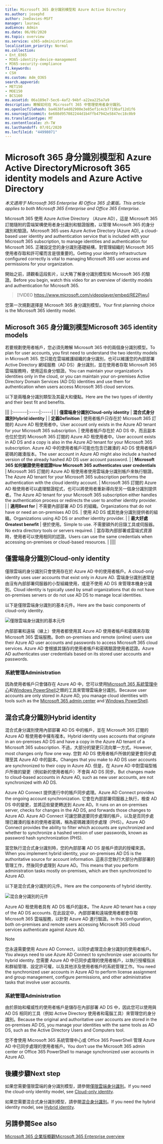 ```yaml
---
title: Microsoft 365 身分識別模型和 Azure Active Directory
ms.author: josephd
author: JoeDavies-MSFT
manager: laurawi
audience: Admin
ms.date: 06/09/2020
ms.topic: overview
ms.service: o365-administration
localization_priority: Normal
ms.collection:
- Ent_O365
- M365-identity-device-management
- M365-security-compliance
f1.keywords:
- CSH
ms.custom: Adm_O365
search.appverid:
- MET150
- MOE150
- BCS160
ms.assetid: 06a189e7-5ec6-4af2-94bf-a22ea225a7a9
description: 瞭解如何在 Microsoft 365 中管理使用者身分識別。
ms.openlocfilehash: ba4638fa4d02900e3e85ef1c4cb7719baf12d1f6
ms.sourcegitcommit: 6e608d957082244d1b4ffb47942e5847ec18c0b9
ms.translationtype: MT
ms.contentlocale: zh-TW
ms.lasthandoff: 07/01/2020
ms.locfileid: "44998071"
---
```

# <a name="microsoft-365-identity-models-and-azure-active-directory"></a><span data-ttu-id="e9127-103">Microsoft 365 身分識別模型和 Azure Active Directory</span><span class="sxs-lookup"><span data-stu-id="e9127-103">Microsoft 365 identity models and Azure Active Directory</span></span>

<span data-ttu-id="e9127-104">*本文適用于 Microsoft 365 Enterprise 和 Office 365 企業版。*</span><span class="sxs-lookup"><span data-stu-id="e9127-104">*This article applies to both Microsoft 365 Enterprise and Office 365 Enterprise.*</span></span>

<span data-ttu-id="e9127-105">Microsoft 365 使用 Azure Active Directory （Azure AD），這是 Microsoft 365 訂閱隨附的雲端架構使用者身分識別和驗證服務，以管理 Microsoft 365 的身分識別和驗證。</span><span class="sxs-lookup"><span data-stu-id="e9127-105">Microsoft 365 uses Azure Active Directory (Azure AD), a cloud-based user identity and authentication service that is included with your Microsoft 365 subscription, to manage identities and authentication for Microsoft 365.</span></span> <span data-ttu-id="e9127-106">正確設定您的身分識別基礎結構，對管理組織的 Microsoft 365 使用者存取和許可權而言是很重要的。</span><span class="sxs-lookup"><span data-stu-id="e9127-106">Getting your identity infrastructure configured correctly is vital to managing Microsoft 365 user access and permissions for your organization.</span></span>

<span data-ttu-id="e9127-107">開始之前，請觀看這段影片，以大略了解身分識別模型和 Microsoft 365 的驗證。</span><span class="sxs-lookup"><span data-stu-id="e9127-107">Before you begin, watch this video for an overview of identity models and authentication for Microsoft 365.</span></span>

> [!VIDEO https://www.microsoft.com/videoplayer/embed/RE2Pjwu]

<span data-ttu-id="e9127-108">您第一次規劃選擇是 Microsoft 365 身分識別模型。</span><span class="sxs-lookup"><span data-stu-id="e9127-108">Your first planning choice is the Microsoft 365 identity model.</span></span>

## <a name="microsoft-365-identity-models"></a><span data-ttu-id="e9127-109">Microsoft 365 身分識別模型</span><span class="sxs-lookup"><span data-stu-id="e9127-109">Microsoft 365 identity models</span></span>

<span data-ttu-id="e9127-110">若要規劃使用者帳戶，您必須先瞭解 Microsoft 365 中的兩個身分識別模型。</span><span class="sxs-lookup"><span data-stu-id="e9127-110">To plan for user accounts, you first need to understand the two identity models in Microsoft 365.</span></span> <span data-ttu-id="e9127-111">您只能在雲端維護組織的身分識別，也可以維護您的內部部署 Active Directory 網域服務（AD DS）身分識別，並在使用者存取 Microsoft 365 雲端服務時，使用這些身分驗證。</span><span class="sxs-lookup"><span data-stu-id="e9127-111">You can maintain your organization's identities only in the cloud, or you can maintain your on-premises Active Directory Domain Services (AD DS) identities and use them for authentication when users access Microsoft 365 cloud services.</span></span>  

<span data-ttu-id="e9127-112">以下是兩種身分識別類型及其最大和優點。</span><span class="sxs-lookup"><span data-stu-id="e9127-112">Here are the two types of identity and their best fit and benefits.</span></span>

|||
|:-------|:-----|:-----|
|  | <span data-ttu-id="e9127-113">**僅雲端身分識別**</span><span class="sxs-lookup"><span data-stu-id="e9127-113">**Cloud-only identity**</span></span> | <span data-ttu-id="e9127-114">**混合式身分識別**</span><span class="sxs-lookup"><span data-stu-id="e9127-114">**Hybrid identity**</span></span> |
| <span data-ttu-id="e9127-115">**定義**</span><span class="sxs-lookup"><span data-stu-id="e9127-115">**Definition**</span></span> | <span data-ttu-id="e9127-116">使用者帳戶只存在於 Microsoft 365 訂閱的 Azure AD 租使用者中。</span><span class="sxs-lookup"><span data-stu-id="e9127-116">User account only exists in the Azure AD tenant for your Microsoft 365 subscription.</span></span> | <span data-ttu-id="e9127-117">使用者帳戶存在於 AD DS 中，而且副本也位於您的 Microsoft 365 訂閱的 Azure AD 租使用者中。</span><span class="sxs-lookup"><span data-stu-id="e9127-117">User account exists in AD DS and a copy is also in the Azure AD tenant for your Microsoft 365 subscription.</span></span> <span data-ttu-id="e9127-118">Azure AD 中的使用者帳戶可能也包含已雜湊的 AD DS 使用者帳戶密碼的雜湊版本。</span><span class="sxs-lookup"><span data-stu-id="e9127-118">The user account in Azure AD might also include a hashed version of the already hashed AD DS user account password.</span></span> |
| <span data-ttu-id="e9127-119">**Microsoft 365 如何驗證使用者認證**</span><span class="sxs-lookup"><span data-stu-id="e9127-119">**How Microsoft 365 authenticates user credentials**</span></span> | <span data-ttu-id="e9127-120">Microsoft 365 訂閱的 Azure AD 租使用者使用雲端身分識別帳戶來執行驗證。</span><span class="sxs-lookup"><span data-stu-id="e9127-120">The Azure AD tenant for your Microsoft 365 subscription performs the authentication with the cloud identity account.</span></span> | <span data-ttu-id="e9127-121">Microsoft 365 訂閱的 Azure AD 租使用者可以處理驗證程式，也可以將使用者重新導向至另一個身分識別提供者。</span><span class="sxs-lookup"><span data-stu-id="e9127-121">The Azure AD tenant for your Microsoft 365 subscription either handles the authentication process or redirects the user to another identity provider.</span></span> |
| <span data-ttu-id="e9127-122">**適用**</span><span class="sxs-lookup"><span data-stu-id="e9127-122">**Best for**</span></span> | <span data-ttu-id="e9127-123">不需要內部部署 AD DS 的組織。</span><span class="sxs-lookup"><span data-stu-id="e9127-123">Organizations that do not have or need an on-premises AD DS.</span></span> | <span data-ttu-id="e9127-124">使用 AD DS 或其他身分識別提供者的組織。</span><span class="sxs-lookup"><span data-stu-id="e9127-124">Organizations using AD DS or another identity provider.</span></span> |
| <span data-ttu-id="e9127-125">**最大好處**</span><span class="sxs-lookup"><span data-stu-id="e9127-125">**Greatest benefit**</span></span> | <span data-ttu-id="e9127-126">便於使用。</span><span class="sxs-lookup"><span data-stu-id="e9127-126">Simple to use.</span></span> <span data-ttu-id="e9127-127">不需要額外的目錄工具或伺服器。</span><span class="sxs-lookup"><span data-stu-id="e9127-127">No extra directory tools or servers required.</span></span> | <span data-ttu-id="e9127-128">當存取內部部署或雲端式資源時，使用者可以使用相同的認證。</span><span class="sxs-lookup"><span data-stu-id="e9127-128">Users can use the same credentials when accessing on-premises or cloud-based resources.</span></span> |
||||

## <a name="cloud-only-identity"></a><span data-ttu-id="e9127-129">僅雲端身分識別</span><span class="sxs-lookup"><span data-stu-id="e9127-129">Cloud-only identity</span></span>

<span data-ttu-id="e9127-130">僅限雲端的身分識別只會使用存在於 Azure AD 中的使用者帳戶。</span><span class="sxs-lookup"><span data-stu-id="e9127-130">A cloud-only identity uses user accounts that exist only in Azure AD.</span></span> <span data-ttu-id="e9127-131">雲端身分識別通常是由沒有內部部署伺服器的小型組織使用，或是不使用 AD DS 來管理本機身分識別。</span><span class="sxs-lookup"><span data-stu-id="e9127-131">Cloud identity is typically used by small organizations that do not have on-premises servers or do not use AD DS to manage local identities.</span></span> 

<span data-ttu-id="e9127-132">以下是僅限雲端身分識別的基本元件。</span><span class="sxs-lookup"><span data-stu-id="e9127-132">Here are the basic components of cloud-only identity.</span></span>
 
![僅限雲端身分識別的基本元件](./media/about-office-365-identity/cloud-only-identity.png)

<span data-ttu-id="e9127-134">內部部署和遠端（線上）使用者都使用其 Azure AD 使用者帳戶和密碼來存取 Microsoft 365 雲端服務。</span><span class="sxs-lookup"><span data-stu-id="e9127-134">Both on-premises and remote (online) users use their Azure AD user accounts and passwords to access Microsoft 365 cloud services.</span></span> <span data-ttu-id="e9127-135">Azure AD 會根據其儲存的使用者帳戶和密碼驗證使用者認證。</span><span class="sxs-lookup"><span data-stu-id="e9127-135">Azure AD authenticates user credentials based on its stored user accounts and passwords.</span></span>

### <a name="administration"></a><span data-ttu-id="e9127-136">系統管理</span><span class="sxs-lookup"><span data-stu-id="e9127-136">Administration</span></span>
<span data-ttu-id="e9127-137">因為使用者帳戶只會儲存在 Azure AD 中，您可以使用[Microsoft 365 系統管理中心](https://admin.microsoft.com)和[Windows PowerShell](https://docs.microsoft.com/office365/enterprise/powershell/manage-user-accounts-and-licenses-with-office-365-powershell)之類的工具來管理雲端身分識別。</span><span class="sxs-lookup"><span data-stu-id="e9127-137">Because user accounts are only stored in Azure AD, you manage cloud identities with tools such as the [Microsoft 365 admin center](https://admin.microsoft.com) and [Windows PowerShell](https://docs.microsoft.com/office365/enterprise/powershell/manage-user-accounts-and-licenses-with-office-365-powershell).</span></span> 

## <a name="hybrid-identity"></a><span data-ttu-id="e9127-138">混合式身分識別</span><span class="sxs-lookup"><span data-stu-id="e9127-138">Hybrid identity</span></span>

<span data-ttu-id="e9127-139">混合式身分識別使用內部部署 AD DS 中的帳戶，並在 Microsoft 365 訂閱的 Azure AD 租使用者中擁有複本。</span><span class="sxs-lookup"><span data-stu-id="e9127-139">Hybrid identity uses accounts that originate in an on-premises AD DS and have a copy in the Azure AD tenant of a Microsoft 365 subscription.</span></span> <span data-ttu-id="e9127-140">不過，大部分的變更只流向單一方式。</span><span class="sxs-lookup"><span data-stu-id="e9127-140">However, most changes only flow one way.</span></span> <span data-ttu-id="e9127-141">您對 AD DS 使用者帳戶所做的變更會同步處理至其 Azure AD 中的副本。</span><span class="sxs-lookup"><span data-stu-id="e9127-141">Changes that you make to AD DS user accounts are synchronized to their copy in Azure AD.</span></span> <span data-ttu-id="e9127-142">但是，在 Azure AD 中對雲端型帳戶所做的變更（例如新的使用者帳戶）不會與 AD DS 同步。</span><span class="sxs-lookup"><span data-stu-id="e9127-142">But changes made to cloud-based accounts in Azure AD, such as new user accounts, are not synchronized with AD DS.</span></span>

<span data-ttu-id="e9127-143">Azure AD Connect 提供進行中的帳戶同步處理。</span><span class="sxs-lookup"><span data-stu-id="e9127-143">Azure AD Connect provides the ongoing account synchronization.</span></span> <span data-ttu-id="e9127-144">它會在內部部署伺服器上執行，檢查 AD DS 中的變更，並將這些變更轉送到 Azure AD。</span><span class="sxs-lookup"><span data-stu-id="e9127-144">It runs on an on-premises server, checks for changes in the AD DS, and forwards those changes to Azure AD.</span></span> <span data-ttu-id="e9127-145">Azure AD Connect 可讓您篩選要同步處理的帳戶，以及是否同步處理已雜湊的版本的使用者密碼，稱為密碼雜湊同步處理（PHS）。</span><span class="sxs-lookup"><span data-stu-id="e9127-145">Azure AD Connect provides the ability to filter which accounts are synchronized and whether to synchronize a hashed version of user passwords, known as password hash synchronization (PHS).</span></span>

<span data-ttu-id="e9127-146">當您執行混合式身分識別時，您的內部部署 AD DS 是帳戶資訊的授權來源。</span><span class="sxs-lookup"><span data-stu-id="e9127-146">When you implement hybrid identity, your on-premises AD DS is the authoritative source for account information.</span></span> <span data-ttu-id="e9127-147">這表示您執行大部分內部部署的管理工作，然後同步處理到 Azure AD。</span><span class="sxs-lookup"><span data-stu-id="e9127-147">This means that you perform administration tasks mostly on-premises, which are then synchronized to Azure AD.</span></span> 

<span data-ttu-id="e9127-148">以下是混合式身分識別的元件。</span><span class="sxs-lookup"><span data-stu-id="e9127-148">Here are the components of hybrid identity.</span></span>

![混合身分識別的元件](./media/about-office-365-identity/hybrid-identity.png)

<span data-ttu-id="e9127-150">Azure AD 租使用者具有 AD DS 帳戶的副本。</span><span class="sxs-lookup"><span data-stu-id="e9127-150">The Azure AD tenant has a copy of the AD DS accounts.</span></span> <span data-ttu-id="e9127-151">在此設定中，內部部署和遠端使用者都會存取 Microsoft 365 雲端服務，以針對 Azure AD 進行驗證。</span><span class="sxs-lookup"><span data-stu-id="e9127-151">In this configuration, both on-premises and remote users accessing Microsoft 365 cloud services authenticate against Azure AD.</span></span>

>[!Note]
><span data-ttu-id="e9127-152">您永遠需要使用 Azure AD Connect，以同步處理混合身分識別的使用者帳戶。</span><span class="sxs-lookup"><span data-stu-id="e9127-152">You always need to use Azure AD Connect to synchronize user accounts for hybrid identity.</span></span> <span data-ttu-id="e9127-153">您需要 Azure AD 中已同步處理的使用者帳戶，以執行授權指派和群組管理、設定許可權，以及其他涉及使用者帳戶的系統管理工作。</span><span class="sxs-lookup"><span data-stu-id="e9127-153">You need the synchronized user accounts in Azure AD to perform license assignment and group management, configure permissions, and other administrative tasks that involve user accounts.</span></span>
>

### <a name="administration"></a><span data-ttu-id="e9127-154">系統管理</span><span class="sxs-lookup"><span data-stu-id="e9127-154">Administration</span></span>

<span data-ttu-id="e9127-155">由於原始和權威性的使用者帳戶是儲存在內部部署 AD DS 中，因此您可以使用與 AD DS 相同的工具（例如 Active Directory 使用者和電腦工具）來管理您的身分識別。</span><span class="sxs-lookup"><span data-stu-id="e9127-155">Because the original and authoritative user accounts are stored in the on-premises AD DS, you manage your identities with the same tools as AD DS, such as the Active Directory Users and Computers tool.</span></span> 

<span data-ttu-id="e9127-156">您不會使用 Microsoft 365 系統管理中心或 Office 365 PowerShell 管理 Azure AD 中已同步處理的使用者帳戶。</span><span class="sxs-lookup"><span data-stu-id="e9127-156">You don’t use the Microsoft 365 admin center or Office 365 PowerShell to manage synchronized user accounts in Azure AD.</span></span>

## <a name="next-step"></a><span data-ttu-id="e9127-157">後續步驟</span><span class="sxs-lookup"><span data-stu-id="e9127-157">Next step</span></span>

<span data-ttu-id="e9127-158">如果您需要僅限雲端的身分識別模型，請參閱[僅限雲端身分識別](cloud-only-identities.md)。</span><span class="sxs-lookup"><span data-stu-id="e9127-158">If you need the cloud-only identity model, see [Cloud-only identity](cloud-only-identities.md).</span></span>

<span data-ttu-id="e9127-159">如果您需要混合式身分識別模型，請參閱[混合身分識別](plan-for-directory-synchronization.md)。</span><span class="sxs-lookup"><span data-stu-id="e9127-159">If you need the hybrid identity model, see [Hybrid identity](plan-for-directory-synchronization.md).</span></span>


## <a name="see-also"></a><span data-ttu-id="e9127-160">另請參閱</span><span class="sxs-lookup"><span data-stu-id="e9127-160">See also</span></span>

[<span data-ttu-id="e9127-161">Microsoft 365 企業版概觀</span><span class="sxs-lookup"><span data-stu-id="e9127-161">Microsoft 365 Enterprise overview</span></span>](https://docs.microsoft.com/microsoft-365/enterprise/microsoft-365-overview)
